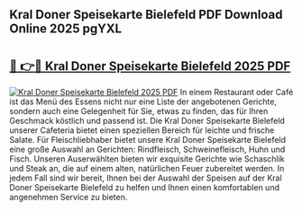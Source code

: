## Kral Doner Speisekarte Bielefeld PDF Download Online 2025 pgYXL

# <h2><a href="http://gcc0lam.nevu.top/?p=Kral+Doner+Speisekarte+Bielefeld">🔗 👉🔴 Kral Doner Speisekarte Bielefeld 2025 PDF</a></h2>

[![Kral Doner Speisekarte Bielefeld 2025 PDF](https://i.imgur.com/dBaPXMq.png)](http://gcc0lam.nevu.top/?p=Kral+Doner+Speisekarte+Bielefeld)
In einem Restaurant oder Café ist das Menü des Essens nicht nur eine Liste der angebotenen Gerichte, sondern auch eine Gelegenheit für Sie, etwas zu finden, das für Ihren Geschmack köstlich und passend ist. Die Kral Doner Speisekarte Bielefeld unserer Cafeteria bietet einen speziellen Bereich für leichte und frische Salate. Für Fleischliebhaber bietet unsere Kral Doner Speisekarte Bielefeld eine große Auswahl an Gerichten: Rindfleisch, Schweinefleisch, Huhn und Fisch. Unseren Auserwählten bieten wir exquisite Gerichte wie Schaschlik und Steak an, die auf einem alten, natürlichen Feuer zubereitet werden. In jedem Fall sind wir bereit, Ihnen bei der Auswahl der Speisen auf der Kral Doner Speisekarte Bielefeld zu helfen und Ihnen einen komfortablen und angenehmen Service zu bieten.

